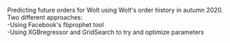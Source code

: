 Predicting future orders for Wolt using Wolt's order history in autumn 2020.  
Two different approaches:  
  -Using Facebook's fbprophet tool  
  -Using XGBregressor and GridSearch to try and optimize parameters  
